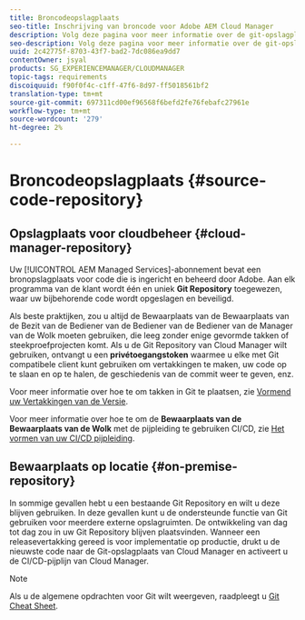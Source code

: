 ```yaml
---
title: Broncodeopslagplaats
seo-title: Inschrijving van broncode voor Adobe AEM Cloud Manager
description: Volg deze pagina voor meer informatie over de git-opslagplaats die is ingericht voor elk programma dat u hebt in Cloud Manager.
seo-description: Volg deze pagina voor meer informatie over de git-opslagplaats die is ingericht voor elk programma dat u hebt in Adobe AEM Cloud Manager.
uuid: 2c42775f-8703-43f7-bad2-7dc086ea9dd7
contentOwner: jsyal
products: SG_EXPERIENCEMANAGER/CLOUDMANAGER
topic-tags: requirements
discoiquuid: f90f0f4c-c1ff-47f6-8d97-ff5018561bf2
translation-type: tm+mt
source-git-commit: 697311cd00ef96568f6befd2fe76febafc27961e
workflow-type: tm+mt
source-wordcount: '279'
ht-degree: 2%

---
```



# Broncodeopslagplaats {#source-code-repository}

## Opslagplaats voor cloudbeheer {#cloud-manager-repository}

Uw [!UICONTROL AEM Managed Services]-abonnement bevat een bronopslagplaats voor code die is ingericht en beheerd door Adobe. Aan elk programma van de klant wordt één en uniek **Git Repository** toegewezen, waar uw bijbehorende code wordt opgeslagen en beveiligd.

Als beste praktijken, zou u altijd de Bewaarplaats van de Bewaarplaats van de Bezit van de Bediener van de Bediener van de Bediener van de Manager van de Wolk moeten gebruiken, die leeg zonder enige gevormde takken of steekproefprojecten komt. Als u de Git Repository van Cloud Manager wilt gebruiken, ontvangt u een **privétoegangstoken** waarmee u elke met Git compatibele client kunt gebruiken om vertakkingen te maken, uw code op te slaan en op te halen, de geschiedenis van de commit weer te geven, enz.

Voor meer informatie over hoe te om takken in Git te plaatsen, zie [Vormend uw Vertakkingen van de Versie](configure-your-release-branches.md).

Voor meer informatie over hoe te om de **Bewaarplaats van de Bewaarplaats van de Wolk** met de pijpleiding te gebruiken CI/CD, zie [Het vormen van uw CI/CD pijpleiding](configuring-pipeline.md).

## Bewaarplaats op locatie {#on-premise-repository}

In sommige gevallen hebt u een bestaande Git Repository en wilt u deze blijven gebruiken. In deze gevallen kunt u de ondersteunde functie van Git gebruiken voor meerdere externe opslagruimten. De ontwikkeling van dag tot dag zou in uw Git Repository blijven plaatsvinden. Wanneer een releasevertakking gereed is voor implementatie op productie, drukt u de nieuwste code naar de Git-opslagplaats van Cloud Manager en activeert u de CI/CD-pijplijn van Cloud Manager.

>[!NOTE]
>
>Als u de algemene opdrachten voor Git wilt weergeven, raadpleegt u [Git Cheat Sheet](https://education.github.com/git-cheat-sheet-education.pdf).

